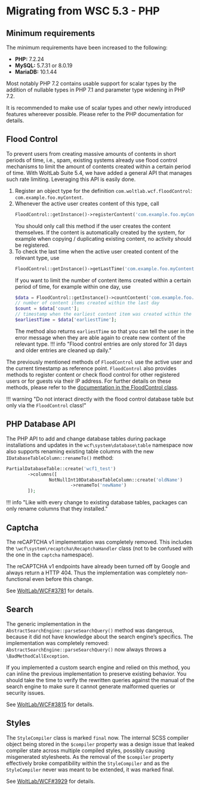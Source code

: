 # Migrating from WSC 5.3 - PHP

## Minimum requirements

The minimum requirements have been increased to the following:

- **PHP:** 7.2.24
- **MySQL:** 5.7.31 or 8.0.19
- **MariaDB:** 10.1.44

Most notably PHP 7.2 contains usable support for scalar types by the addition of nullable types in PHP 7.1 and parameter type widening in PHP 7.2.

It is recommended to make use of scalar types and other newly introduced features whereever possible.
Please refer to the PHP documentation for details.

## Flood Control

To prevent users from creating massive amounts of contents in short periods of time, i.e., spam, existing systems already use flood control mechanisms to limit the amount of contents created within a certain period of time.
With WoltLab Suite 5.4, we have added a general API that manages such rate limiting.
Leveraging this API is easily done.

1. Register an object type for the definition `com.woltlab.wcf.floodControl`: `com.example.foo.myContent`.
2. Whenever the active user creates content of this type, call
   ```php
   FloodControl::getInstance()->registerContent('com.example.foo.myContent');
   ```
   You should only call this method if the user creates the content themselves.
   If the content is automatically created by the system, for example when copying / duplicating existing content, no activity should be registered.
3. To check the last time when the active user created content of the relevant type, use
   ```php
   FloodControl::getInstance()->getLastTime('com.example.foo.myContent');
   ```
   If you want to limit the number of content items created within a certain period of time, for example within one day, use
   ```php
   $data = FloodControl::getInstance()->countContent('com.example.foo.myContent', new \DateInterval('P1D'));
   // number of content items created within the last day
   $count = $data['count'];
   // timestamp when the earliest content item was created within the last day
   $earliestTime = $data['earliestTime'];
   ```
   The method also returns `earliestTime` so that you can tell the user in the error message when they are able again to create new content of the relevant type.
   !!! info "Flood control entries are only stored for 31 days and older entries are cleaned up daily."

The previously mentioned methods of `FloodControl` use the active user and the current timestamp as reference point.
`FloodControl` also provides methods to register content or check flood control for other registered users or for guests via their IP address.
For further details on these methods, please refer to the [documentation in the FloodControl class](https://github.com/WoltLab/WCF/blob/master/wcfsetup/install/files/lib/system/flood/FloodControl.class.php).

!!! warning "Do not interact directly with the flood control database table but only via the `FloodControl` class!"

## PHP Database API

The PHP API to add and change database tables during package installations and updates in the `wcf\system\database\table` namespace now also supports renaming existing table columns with the new `IDatabaseTableColumn::renameTo()` method:

```php
PartialDatabaseTable::create('wcf1_test')
        ->columns([
                NotNullInt10DatabaseTableColumn::create('oldName')
                        ->renameTo('newName')
        ]);
```

!!! info "Like with every change to existing database tables, packages can only rename columns that they installed." 

## Captcha

The reCAPTCHA v1 implementation was completely removed.
This includes the `\wcf\system\recaptcha\RecaptchaHandler` class (not to be confused with the one in the `captcha` namespace).

The reCAPTCHA v1 endpoints have already been turned off by Google and always return a HTTP 404.
Thus the implementation was completely non-functional even before this change.

See [WoltLab/WCF#3781](https://github.com/WoltLab/WCF/pull/3781) for details.

## Search

The generic implementation in the `AbstractSearchEngine::parseSearchQuery()` method was dangerous, because it did not have knowledge about the search engine’s specifics.
The implementation was completely removed: `AbstractSearchEngine::parseSearchQuery()` now always throws a `\BadMethodCallException`.

If you implemented a custom search engine and relied on this method, you can inline the previous implementation to preserve existing behavior.
You should take the time to verify the rewritten queries against the manual of the search engine to make sure it cannot generate malformed queries or security issues.

See [WoltLab/WCF#3815](https://github.com/WoltLab/WCF/issues/3815) for details.

## Styles

The `StyleCompiler` class is marked `final` now.
The internal SCSS compiler object being stored in the `$compiler` property was a design issue that leaked compiler state across multiple compiled styles, possibly causing misgenerated stylesheets.
As the removal of the `$compiler` property effectively broke compatibility within the `StyleCompiler` and as the `StyleCompiler` never was meant to be extended, it was marked final.

See [WoltLab/WCF#3929](https://github.com/WoltLab/WCF/pull/3929) for details.
